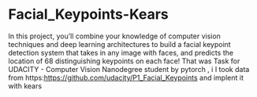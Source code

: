 # Facial_Keypoints-Kears
In this project, you’ll combine your knowledge of computer vision techniques and deep learning architectures to build a facial keypoint detection system that takes in any image with faces, and predicts the location of 68 distinguishing keypoints on each face!
That was Task for UDACITY - Computer Vision Nanodegree  student by pytorch , i I took data from https:https://github.com/udacity/P1_Facial_Keypoints and implent it with kears 
 
